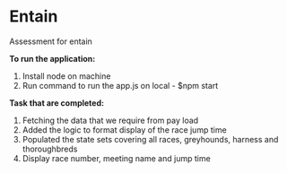 # Entain
Assessment for entain

**To run the application:**
1. Install node on machine
2. Run command to run the app.js on local - $npm start

**Task that are completed:**
1. Fetching the data that we require from pay load
2. Added the logic to format display of the race jump time
3. Populated the state sets covering all races, greyhounds, harness and thoroughbreds
4. Display race number, meeting name and jump time

